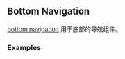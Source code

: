 ## Bottom Navigation

[bottom navigation](https://material.google.com/components/bottom-navigation.html#bottom-navigation-behavior) 用于底部的导航组件。

### Examples
